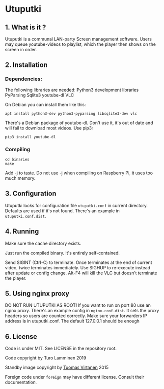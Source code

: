 # Utuputki

## 1. What is it ?

Utuputki is a communal LAN-party Screen management software. Users may queue youtube-videos to playlist, which the player then shows on the screen in order.


## 2. Installation

### Dependencies:

The following libraries are needed:
Python3 development libraries
PyParsing
Sqlite3
youtube-dl
VLC

On Debian you can install them like this:
```
apt install python3-dev python3-pyparsing libsqlite3-dev vlc
```

There's a Debian package of youtube-dl. Don't use it, it's out of date and will fail to download most videos. Use pip3:
```
pip3 install youtube-dl
```


### Compiling

```
cd binaries
make
```

Add -j <n> to taste. Do not use -j when compiling on Raspberry Pi, it uses too much memory.


## 3. Configuration

Utuputki looks for configuration file `utuputki.conf` in current directory. Defaults are used if it's not found. There's an example in `utuputki.conf.dist`.


## 4. Running

Make sure the cache directory exists.

Just run the compiled binary. It's entirely self-contained.

Send SIGINT (Ctrl-C) to terminate. Once terminates at the end of current video, twice terminates immediately.
Use SIGHUP to re-execute instead after update or config change.
Alt-F4 will kill the VLC but doesn't terminate the player.


## 5. Using nginx proxy

DO NOT RUN UTUPUTKI AS ROOT! If you want to run on port 80 use an nginx proxy. There's an example config in `nginx.conf.dist`. It sets the proxy headers so users are counted correctly.
Make sure your forwarders IP address is in utuputki.conf.
The default 127.0.0.1 should be enough


## 6. License

Code is under MIT. See LICENSE in the repository root.

Code copyright by Turo Lamminen 2019

Standby image copyright by [Tuomas Virtanen](https://github.com/katajakasa/) 2015

Foreign code under `foreign` may have different license. Consult their documentation.
